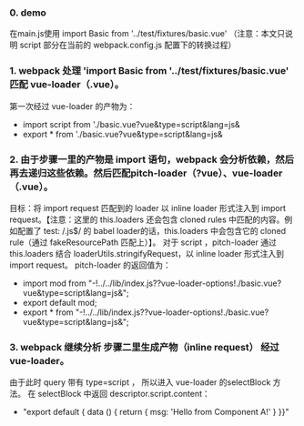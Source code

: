 ### 0. demo
在main.js使用 import Basic from '../test/fixtures/basic.vue' （注意：本文只说明 script 部分在当前的 webpack.config.js 配置下的转换过程）

### 1. webpack 处理 'import Basic from '../test/fixtures/basic.vue' 匹配 vue-loader（.vue）。
第一次经过 vue-loader 的产物为：
- import script from './basic.vue?vue&type=script&lang=js&
- export * from './basic.vue?vue&type=script&lang=js&

### 2. 由于步骤一里的产物是 import 语句，webpack 会分析依赖，然后再去递归这些依赖。然后匹配pitch-loader（?vue）、vue-loader（.vue）。
目标：将 import request 匹配到的 loader 以 inline loader 形式注入到 import request。【注意：这里的 this.loaders 还会包含 cloned rules 中匹配的内容。例如配置了 test: /\.js$/ 的 babel loader的话，this.loaders 中会包含它的 cloned rule（通过 fakeResourcePath 匹配上）】。
对于 script ，pitch-loader 通过 this.loaders 结合 loaderUtils.stringifyRequest，以 inline loader 形式注入到 import request。
pitch-loader 的返回值为：
- import mod from "-!../../lib/index.js??vue-loader-options!./basic.vue?vue&type=script&lang=js&"; 
- export default mod; 
- export * from "-!../../lib/index.js??vue-loader-options!./basic.vue?vue&type=script&lang=js&";


### 3. webpack 继续分析 步骤二里生成产物（inline request） 经过vue-loader。
由于此时 query 带有 type=script ， 所以进入 vue-loader 的selectBlock 方法。
在 selectBlock 中返回 descriptor.script.content：
- "export default {  data () {  return {  msg: 'Hello from Component A!' }  }}"